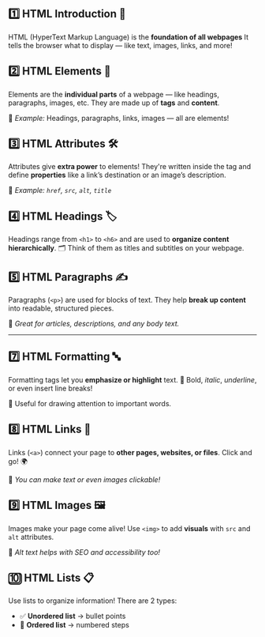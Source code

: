 ## 1️⃣ **HTML Introduction** 🧱

HTML (HyperText Markup Language) is the **foundation of all webpages** It tells the browser what to display — like text, images, links, and more!


## 2️⃣ **HTML Elements** 🧩

Elements are the **individual parts** of a webpage — like headings, paragraphs, images, etc. They are made up of **tags** and **content**.

📌 *Example:* Headings, paragraphs, links, images — all are elements!


## 3️⃣ **HTML Attributes** 🛠️

Attributes give **extra power** to elements! They're written inside the tag and define **properties** like a link’s destination or an image’s description.

📎 *Example: `href`, `src`, `alt`, `title`*


## 4️⃣ **HTML Headings** 🏷️

Headings range from `<h1>` to `<h6>` and are used to **organize content hierarchically**.
🗂️ Think of them as titles and subtitles on your webpage.


## 5️⃣ **HTML Paragraphs** ✍️

Paragraphs (`<p>`) are used for blocks of text. They help **break up content** into readable, structured pieces.

📖 *Great for articles, descriptions, and any body text.*

---

## 7️⃣ **HTML Formatting** 🔤

Formatting tags let you **emphasize or highlight** text.
💪 Bold, *italic*, *underline*, or even insert line breaks!

📌 Useful for drawing attention to important words.


## 8️⃣ **HTML Links** 🔗

Links (`<a>`) connect your page to **other pages, websites, or files**.
Click and go! 🌍

📎 *You can make text or even images clickable!*

## 9️⃣ **HTML Images** 🖼️

Images make your page come alive!
Use `<img>` to add **visuals** with `src` and `alt` attributes.

🧠 *Alt text helps with SEO and accessibility too!*


## 🔟 **HTML Lists** 📋

Use lists to organize information!
There are 2 types:

* ✅ **Unordered list** → bullet points
* 🔢 **Ordered list** → numbered steps
